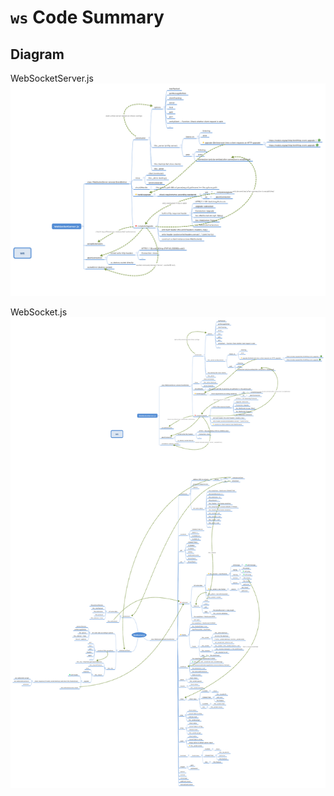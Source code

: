 # `ws` Code Summary
## Diagram
WebSocketServer.js
![ws-WebSocketServer](../assets/ws-WebSocketServer.png)

WebSocket.js
![ws-WebSocket](../assets/ws-WebSocket.png)